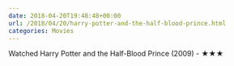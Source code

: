 ```yaml
---
date: 2018-04-20T19:48:48+00:00
url: /2018/04/20/harry-potter-and-the-half-blood-prince.html
categories: Movies
---
```

Watched Harry Potter and the Half-Blood Prince (2009) - ★★★




